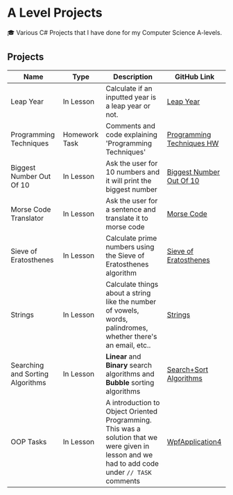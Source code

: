 # A Level Projects
🎓 Various C# Projects that I have done for my Computer Science A-levels.

## Projects

| Name | Type | Description | GitHub Link |
| ---- | ---- | ----------- | ----------- |
| Leap Year | In Lesson | Calculate if an inputted year is a leap year or not. | [Leap Year](https://github.com/jake-walker/a-level-projects/tree/master/Leap%20Year) |
| Programming Techniques | Homework Task | Comments and code explaining 'Programming Techniques' | [Programming Techniques HW](https://github.com/jake-walker/a-level-projects/tree/master/Programming%20Techniques%20HW) |
| Biggest Number Out Of 10 | In Lesson | Ask the user for 10 numbers and it will print the biggest number | [Biggest Number Out Of 10](https://github.com/jake-walker/a-level-projects/tree/master/Biggest%20Number%20Out%20Of%2010) |
| Morse Code Translator | In Lesson | Ask the user for a sentence and translate it to morse code | [Morse Code](https://github.com/jake-walker/a-level-projects/tree/master/Morse%20Code) |
| Sieve of Eratosthenes | In Lesson | Calculate prime numbers using the Sieve of Eratosthenes algorithm | [Sieve of Eratosthenes](https://github.com/jake-walker/a-level-projects/tree/master/Sieve%20of%20Eratosthenes) |
| Strings | In Lesson | Calculate things about a string like the number of vowels, words, palindromes, whether there's an email, etc.. | [Strings](https://github.com/jake-walker/a-level-projects/tree/master/Strings) |
| Searching and Sorting Algorithms | In Lesson | **Linear** and **Binary** search algorithms and **Bubble** sorting algorithms | [Search+Sort Algorithms](https://github.com/jake-walker/a-level-projects/tree/master/Search+Sort%20Algorithms) |
| OOP Tasks | In Lesson | A introduction to Object Oriented Programming. This was a solution that we were given in lesson and we had to add code under `// TASK` comments | [WpfApplication4](https://github.com/jake-walker/a-level-projects/tree/master/WpfApplication4) |